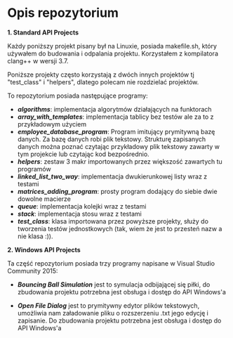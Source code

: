# Opis repozytorium

**1. Standard API Projects**

Każdy poniższy projekt pisany był na Linuxie, posiada makefile.sh, który używałem do budowania i odpalania projektu. Korzystałem z kompilatora clang++ w wersji 3.7.

Poniższe projekty często korzystają z dwóch innych projektów tj "test_class" i "helpers", dlatego polecam nie rozdzielać projektów.

To repozytorium posiada następujące programy:

- **_algorithms_**: implementacja algorytmów działających na funktorach
- **_array\_with\_templates_**: implementacja tablicy bez testów ale za to z przykładowym użyciem
- **_employee\_database\_program_**: Program imitujący prymitywną bazę danych. Za bazę danych robi plik tekstowy. Strukturę zapisanych danych można poznać czytając przykładowy plik tekstowy zawarty w tym projekcie lub czytając kod bezpośrednio.
- **_helpers_**: zestaw 3 makr importowanych przez większość zawartych tu programów
- **_linked\_list\_two_way_**: implementacja dwukierunkowej listy wraz z testami
- **_matrices\_adding\_program_**: prosty program dodający do siebie dwie dowolne macierze
- **_queue_**: implementacja kolejki wraz z testami
- **_stack_**: implementacja stosu wraz z testami
- **_test\_class_**: klasa importowana przez powyższe projekty, służy do tworzenia testów jednostkowych (tak, wiem że jest to przesteń nazw a nie klasa :)).

**2. Windows API Projects**

Ta część repozytorium posiada trzy programy napisane w Visual Studio Community 2015:

- **_Bouncing Ball Simulation_**
jest to symulacja odbijającej się piłki, do zbudowania projektu potrzebna jest obsługa i dostęp do API Windows'a

- **_Open File Dialog_**
jest to prymitywny edytor plików tekstowych, umożliwia nam załadowanie pliku o rozszerzeniu .txt jego edycję i zapisanie. Do zbudowania projektu potrzebna jest obsługa i dostęp do API Windows'a

